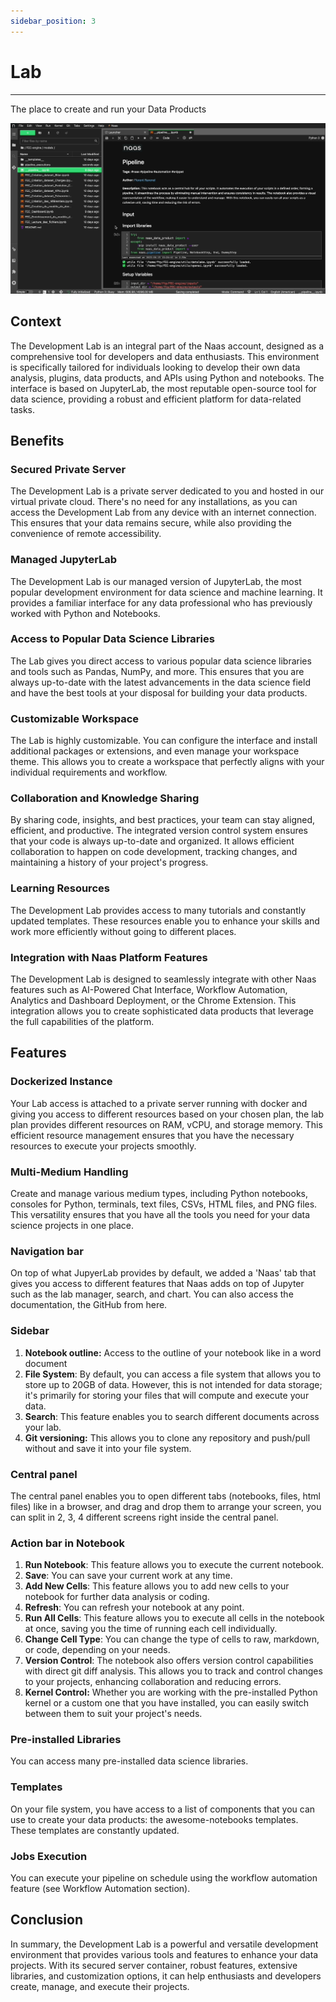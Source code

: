 ```yaml
---
sidebar_position: 3
---
```

# Lab
---

The place to create and run your Data Products

![Lab](../get-started/img/NaasLab.gif)
## Context

The Development Lab is an integral part of the Naas account, designed as a comprehensive tool for developers and data enthusiasts. This environment is specifically tailored for individuals looking to develop their own data analysis, plugins, data products, and APIs using Python and notebooks. The interface is based on JupyterLab, the most reputable open-source tool for data science, providing a robust and efficient platform for data-related tasks.

## Benefits

### Secured Private Server

The Development Lab is a private server dedicated to you and hosted in our virtual private cloud. There's no need for any installations, as you can access the Development Lab from any device with an internet connection. This ensures that your data remains secure, while also providing the convenience of remote accessibility.

### Managed JupyterLab

The Development Lab is our managed version of JupyterLab, the most popular development environment for data science and machine learning. It provides a familiar interface for any data professional who has previously worked with Python and Notebooks.

### Access to Popular Data Science Libraries

The Lab gives you direct access to various popular data science libraries and tools such as Pandas, NumPy, and more. This ensures that you are always up-to-date with the latest advancements in the data science field and have the best tools at your disposal for building your data products.

### Customizable Workspace

The Lab is highly customizable. You can configure the interface and install additional packages or extensions, and even manage your workspace theme. This allows you to create a workspace that perfectly aligns with your individual requirements and workflow.

### Collaboration and Knowledge Sharing

By sharing code, insights, and best practices, your team can stay aligned, efficient, and productive. The integrated version control system ensures that your code is always up-to-date and organized. It allows efficient collaboration to happen on code development, tracking changes, and maintaining a history of your project's progress.

### Learning Resources

The Development Lab provides access to many tutorials and constantly updated templates. These resources enable you to enhance your skills and work more efficiently without going to different places.

### Integration with Naas Platform Features

The Development Lab is designed to seamlessly integrate with other Naas features such as AI-Powered Chat Interface, Workflow Automation, Analytics and Dashboard Deployment, or the Chrome Extension. This integration allows you to create sophisticated data products that leverage the full capabilities of the platform.

## Features

### Dockerized Instance

Your Lab access is attached to a private server running with docker and giving you access to different resources based on your chosen plan, the lab plan provides different resources on RAM, vCPU, and storage memory. This efficient resource management ensures that you have the necessary resources to execute your projects smoothly.

### Multi-Medium Handling

Create and manage various medium types, including Python notebooks, consoles for Python, terminals, text files, CSVs, HTML files, and PNG files. This versatility ensures that you have all the tools you need for your data science projects in one place.

### Navigation bar

On top of what JupyerLab provides by default, we added a 'Naas' tab that gives you access to different features that Naas adds on top of Jupyter such as the lab manager, search, and chart. You can also access the documentation, the GitHub from here.

### Sidebar

1. **Notebook outline:** Access to the outline of your notebook like in a word document 
2. **File System**: By default, you can access a file system that allows you to store up to 20GB of data. However, this is not intended for data storage; it's primarily for storing your files that will compute and execute your data.
3. **Search**: This feature enables you to search different documents across your lab.
4. **Git versioning:** This allows you to clone any repository and push/pull without and save it into your file system.

### Central panel

The central panel enables you to open different tabs (notebooks, files, html files) like in a browser, and drag and drop them to arrange your screen, you can split in 2, 3, 4 different screens right inside the central panel. 

### Action bar in Notebook

1. **Run Notebook**: This feature allows you to execute the current notebook.
2. **Save**: You can save your current work at any time.
3. **Add New Cells**: This feature allows you to add new cells to your notebook for further data analysis or coding.
4. **Refresh**: You can refresh your notebook at any point.
5. **Run All Cells**: This feature allows you to execute all cells in the notebook at once, saving you the time of running each cell individually.
6. **Change Cell Type**: You can change the type of cells to raw, markdown, or code, depending on your needs.
7. **Version Control**: The notebook also offers version control capabilities with direct git diff analysis. This allows you to track and control changes to your projects, enhancing collaboration and reducing errors.
8. **Kernel Control:** Whether you are working with the pre-installed Python kernel or a custom one that you have installed, you can easily switch between them to suit your project's needs.

### Pre-installed Libraries

You can access many pre-installed data science libraries.

### Templates

On your file system, you have access to a list of components that you can use to create your data products: the awesome-notebooks templates. These templates are constantly updated.

### Jobs Execution

You can execute your pipeline on schedule using the workflow automation feature (see Workflow Automation section).

## Conclusion

In summary, the Development Lab is a powerful and versatile development environment that provides various tools and features to enhance your data projects. With its secured server container, robust features, extensive libraries, and customization options, it can help enthusiasts and developers create, manage, and execute their projects.